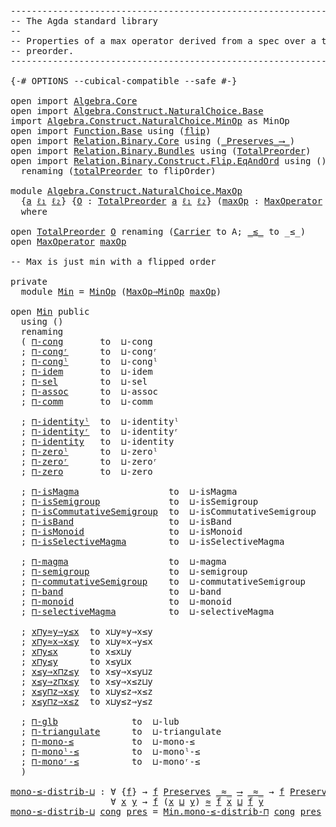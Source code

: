 <pre class="Agda"><a id="1" class="Comment">------------------------------------------------------------------------</a>
<a id="74" class="Comment">-- The Agda standard library</a>
<a id="103" class="Comment">--</a>
<a id="106" class="Comment">-- Properties of a max operator derived from a spec over a total</a>
<a id="171" class="Comment">-- preorder.</a>
<a id="184" class="Comment">------------------------------------------------------------------------</a>

<a id="258" class="Symbol">{-#</a> <a id="262" class="Keyword">OPTIONS</a> <a id="270" class="Pragma">--cubical-compatible</a> <a id="291" class="Pragma">--safe</a> <a id="298" class="Symbol">#-}</a>

<a id="303" class="Keyword">open</a> <a id="308" class="Keyword">import</a> <a id="315" href="Algebra.Core.html" class="Module">Algebra.Core</a>
<a id="328" class="Keyword">open</a> <a id="333" class="Keyword">import</a> <a id="340" href="Algebra.Construct.NaturalChoice.Base.html" class="Module">Algebra.Construct.NaturalChoice.Base</a>
<a id="377" class="Keyword">import</a> <a id="384" href="Algebra.Construct.NaturalChoice.MinOp.html" class="Module">Algebra.Construct.NaturalChoice.MinOp</a> <a id="422" class="Symbol">as</a> <a id="425" class="Module">MinOp</a>
<a id="431" class="Keyword">open</a> <a id="436" class="Keyword">import</a> <a id="443" href="Function.Base.html" class="Module">Function.Base</a> <a id="457" class="Keyword">using</a> <a id="463" class="Symbol">(</a><a id="464" href="Function.Base.html#1638" class="Function">flip</a><a id="468" class="Symbol">)</a>
<a id="470" class="Keyword">open</a> <a id="475" class="Keyword">import</a> <a id="482" href="Relation.Binary.Core.html" class="Module">Relation.Binary.Core</a> <a id="503" class="Keyword">using</a> <a id="509" class="Symbol">(</a><a id="510" href="Relation.Binary.Core.html#1577" class="Function Operator">_Preserves_⟶_</a><a id="523" class="Symbol">)</a>
<a id="525" class="Keyword">open</a> <a id="530" class="Keyword">import</a> <a id="537" href="Relation.Binary.Bundles.html" class="Module">Relation.Binary.Bundles</a> <a id="561" class="Keyword">using</a> <a id="567" class="Symbol">(</a><a id="568" href="Relation.Binary.Bundles.html#2857" class="Record">TotalPreorder</a><a id="581" class="Symbol">)</a>
<a id="583" class="Keyword">open</a> <a id="588" class="Keyword">import</a> <a id="595" href="Relation.Binary.Construct.Flip.EqAndOrd.html" class="Module">Relation.Binary.Construct.Flip.EqAndOrd</a> <a id="635" class="Keyword">using</a> <a id="641" class="Symbol">()</a>
  <a id="646" class="Keyword">renaming</a> <a id="655" class="Symbol">(</a><a id="656" href="Relation.Binary.Construct.Flip.EqAndOrd.html#5603" class="Function">totalPreorder</a> <a id="670" class="Symbol">to</a> <a id="673" class="Function">flipOrder</a><a id="682" class="Symbol">)</a>

<a id="685" class="Keyword">module</a> <a id="692" href="Algebra.Construct.NaturalChoice.MaxOp.html" class="Module">Algebra.Construct.NaturalChoice.MaxOp</a>
  <a id="732" class="Symbol">{</a><a id="733" href="Algebra.Construct.NaturalChoice.MaxOp.html#733" class="Bound">a</a> <a id="735" href="Algebra.Construct.NaturalChoice.MaxOp.html#735" class="Bound">ℓ₁</a> <a id="738" href="Algebra.Construct.NaturalChoice.MaxOp.html#738" class="Bound">ℓ₂</a><a id="740" class="Symbol">}</a> <a id="742" class="Symbol">{</a><a id="743" href="Algebra.Construct.NaturalChoice.MaxOp.html#743" class="Bound">O</a> <a id="745" class="Symbol">:</a> <a id="747" href="Relation.Binary.Bundles.html#2857" class="Record">TotalPreorder</a> <a id="761" href="Algebra.Construct.NaturalChoice.MaxOp.html#733" class="Bound">a</a> <a id="763" href="Algebra.Construct.NaturalChoice.MaxOp.html#735" class="Bound">ℓ₁</a> <a id="766" href="Algebra.Construct.NaturalChoice.MaxOp.html#738" class="Bound">ℓ₂</a><a id="768" class="Symbol">}</a> <a id="770" class="Symbol">(</a><a id="771" href="Algebra.Construct.NaturalChoice.MaxOp.html#771" class="Bound">maxOp</a> <a id="777" class="Symbol">:</a> <a id="779" href="Algebra.Construct.NaturalChoice.Base.html#1191" class="Record">MaxOperator</a> <a id="791" href="Algebra.Construct.NaturalChoice.MaxOp.html#743" class="Bound">O</a><a id="792" class="Symbol">)</a>
  <a id="796" class="Keyword">where</a>

<a id="803" class="Keyword">open</a> <a id="808" href="Relation.Binary.Bundles.html#2857" class="Module">TotalPreorder</a> <a id="822" href="Algebra.Construct.NaturalChoice.MaxOp.html#743" class="Bound">O</a> <a id="824" class="Keyword">renaming</a> <a id="833" class="Symbol">(</a><a id="834" href="Relation.Binary.Bundles.html#2941" class="Field">Carrier</a> <a id="842" class="Symbol">to</a> <a id="845" class="Field">A</a><a id="846" class="Symbol">;</a> <a id="848" href="Relation.Binary.Bundles.html#3035" class="Field Operator">_≲_</a> <a id="852" class="Symbol">to</a> <a id="855" class="Field Operator">_≤_</a><a id="858" class="Symbol">)</a>
<a id="860" class="Keyword">open</a> <a id="865" href="Algebra.Construct.NaturalChoice.Base.html#1191" class="Module">MaxOperator</a> <a id="877" href="Algebra.Construct.NaturalChoice.MaxOp.html#771" class="Bound">maxOp</a>

<a id="884" class="Comment">-- Max is just min with a flipped order</a>

<a id="925" class="Keyword">private</a>
  <a id="935" class="Keyword">module</a> <a id="Min"></a><a id="942" href="Algebra.Construct.NaturalChoice.MaxOp.html#942" class="Module">Min</a> <a id="946" class="Symbol">=</a> <a id="948" href="Algebra.Construct.NaturalChoice.MinOp.html" class="Module">MinOp</a> <a id="954" class="Symbol">(</a><a id="955" href="Algebra.Construct.NaturalChoice.Base.html#1660" class="Function">MaxOp⇒MinOp</a> <a id="967" href="Algebra.Construct.NaturalChoice.MaxOp.html#771" class="Bound">maxOp</a><a id="972" class="Symbol">)</a>

<a id="975" class="Keyword">open</a> <a id="980" href="Algebra.Construct.NaturalChoice.MaxOp.html#942" class="Module">Min</a> <a id="984" class="Keyword">public</a>
  <a id="993" class="Keyword">using</a> <a id="999" class="Symbol">()</a>
  <a id="1004" class="Keyword">renaming</a>
  <a id="1015" class="Symbol">(</a> <a id="1017" href="Algebra.Construct.NaturalChoice.MinOp.html#2390" class="Function">⊓-cong</a>       <a id="1030" class="Symbol">to</a>  <a id="1034" class="Function">⊔-cong</a>
  <a id="1043" class="Symbol">;</a> <a id="1045" href="Algebra.Construct.NaturalChoice.MinOp.html#2213" class="Function">⊓-congʳ</a>      <a id="1058" class="Symbol">to</a>  <a id="1062" class="Function">⊔-congʳ</a>
  <a id="1072" class="Symbol">;</a> <a id="1074" href="Algebra.Construct.NaturalChoice.MinOp.html#1890" class="Function">⊓-congˡ</a>      <a id="1087" class="Symbol">to</a>  <a id="1091" class="Function">⊔-congˡ</a>
  <a id="1101" class="Symbol">;</a> <a id="1103" href="Algebra.Construct.NaturalChoice.MinOp.html#3138" class="Function">⊓-idem</a>       <a id="1116" class="Symbol">to</a>  <a id="1120" class="Function">⊔-idem</a>
  <a id="1129" class="Symbol">;</a> <a id="1131" href="Algebra.Construct.NaturalChoice.MinOp.html#3195" class="Function">⊓-sel</a>        <a id="1144" class="Symbol">to</a>  <a id="1148" class="Function">⊔-sel</a>
  <a id="1156" class="Symbol">;</a> <a id="1158" href="Algebra.Construct.NaturalChoice.MinOp.html#2503" class="Function">⊓-assoc</a>      <a id="1171" class="Symbol">to</a>  <a id="1175" class="Function">⊔-assoc</a>
  <a id="1185" class="Symbol">;</a> <a id="1187" href="Algebra.Construct.NaturalChoice.MinOp.html#1704" class="Function">⊓-comm</a>       <a id="1200" class="Symbol">to</a>  <a id="1204" class="Function">⊔-comm</a>

  <a id="1214" class="Symbol">;</a> <a id="1216" href="Algebra.Construct.NaturalChoice.MinOp.html#3270" class="Function">⊓-identityˡ</a>  <a id="1229" class="Symbol">to</a>  <a id="1233" class="Function">⊔-identityˡ</a>
  <a id="1247" class="Symbol">;</a> <a id="1249" href="Algebra.Construct.NaturalChoice.MinOp.html#3362" class="Function">⊓-identityʳ</a>  <a id="1262" class="Symbol">to</a>  <a id="1266" class="Function">⊔-identityʳ</a>
  <a id="1280" class="Symbol">;</a> <a id="1282" href="Algebra.Construct.NaturalChoice.MinOp.html#3455" class="Function">⊓-identity</a>   <a id="1295" class="Symbol">to</a>  <a id="1299" class="Function">⊔-identity</a>
  <a id="1312" class="Symbol">;</a> <a id="1314" href="Algebra.Construct.NaturalChoice.MinOp.html#3559" class="Function">⊓-zeroˡ</a>      <a id="1327" class="Symbol">to</a>  <a id="1331" class="Function">⊔-zeroˡ</a>
  <a id="1341" class="Symbol">;</a> <a id="1343" href="Algebra.Construct.NaturalChoice.MinOp.html#3639" class="Function">⊓-zeroʳ</a>      <a id="1356" class="Symbol">to</a>  <a id="1360" class="Function">⊔-zeroʳ</a>
  <a id="1370" class="Symbol">;</a> <a id="1372" href="Algebra.Construct.NaturalChoice.MinOp.html#3720" class="Function">⊓-zero</a>       <a id="1385" class="Symbol">to</a>  <a id="1389" class="Function">⊔-zero</a>

  <a id="1399" class="Symbol">;</a> <a id="1401" href="Algebra.Construct.NaturalChoice.MinOp.html#3892" class="Function">⊓-isMagma</a>                 <a id="1427" class="Symbol">to</a>  <a id="1431" class="Function">⊔-isMagma</a>
  <a id="1443" class="Symbol">;</a> <a id="1445" href="Algebra.Construct.NaturalChoice.MinOp.html#4001" class="Function">⊓-isSemigroup</a>             <a id="1471" class="Symbol">to</a>  <a id="1475" class="Function">⊔-isSemigroup</a>
  <a id="1491" class="Symbol">;</a> <a id="1493" href="Algebra.Construct.NaturalChoice.MinOp.html#4209" class="Function">⊓-isCommutativeSemigroup</a>  <a id="1519" class="Symbol">to</a>  <a id="1523" class="Function">⊔-isCommutativeSemigroup</a>
  <a id="1550" class="Symbol">;</a> <a id="1552" href="Algebra.Construct.NaturalChoice.MinOp.html#4107" class="Function">⊓-isBand</a>                  <a id="1578" class="Symbol">to</a>  <a id="1582" class="Function">⊔-isBand</a>
  <a id="1593" class="Symbol">;</a> <a id="1595" href="Algebra.Construct.NaturalChoice.MinOp.html#4478" class="Function">⊓-isMonoid</a>                <a id="1621" class="Symbol">to</a>  <a id="1625" class="Function">⊔-isMonoid</a>
  <a id="1638" class="Symbol">;</a> <a id="1640" href="Algebra.Construct.NaturalChoice.MinOp.html#4359" class="Function">⊓-isSelectiveMagma</a>        <a id="1666" class="Symbol">to</a>  <a id="1670" class="Function">⊔-isSelectiveMagma</a>

  <a id="1692" class="Symbol">;</a> <a id="1694" href="Algebra.Construct.NaturalChoice.MinOp.html#4871" class="Function">⊓-magma</a>                   <a id="1720" class="Symbol">to</a>  <a id="1724" class="Function">⊔-magma</a>
  <a id="1734" class="Symbol">;</a> <a id="1736" href="Algebra.Construct.NaturalChoice.MinOp.html#4937" class="Function">⊓-semigroup</a>               <a id="1762" class="Symbol">to</a>  <a id="1766" class="Function">⊔-semigroup</a>
  <a id="1780" class="Symbol">;</a> <a id="1782" href="Algebra.Construct.NaturalChoice.MinOp.html#5084" class="Function">⊓-commutativeSemigroup</a>    <a id="1808" class="Symbol">to</a>  <a id="1812" class="Function">⊔-commutativeSemigroup</a>
  <a id="1837" class="Symbol">;</a> <a id="1839" href="Algebra.Construct.NaturalChoice.MinOp.html#5023" class="Function">⊓-band</a>                    <a id="1865" class="Symbol">to</a>  <a id="1869" class="Function">⊔-band</a>
  <a id="1878" class="Symbol">;</a> <a id="1880" href="Algebra.Construct.NaturalChoice.MinOp.html#5336" class="Function">⊓-monoid</a>                  <a id="1906" class="Symbol">to</a>  <a id="1910" class="Function">⊔-monoid</a>
  <a id="1921" class="Symbol">;</a> <a id="1923" href="Algebra.Construct.NaturalChoice.MinOp.html#5225" class="Function">⊓-selectiveMagma</a>          <a id="1949" class="Symbol">to</a>  <a id="1953" class="Function">⊔-selectiveMagma</a>

  <a id="1973" class="Symbol">;</a> <a id="1975" href="Algebra.Construct.NaturalChoice.MinOp.html#5704" class="Function">x⊓y≈y⇒y≤x</a>  <a id="1986" class="Symbol">to</a> <a id="1989" class="Function">x⊔y≈y⇒x≤y</a>
  <a id="2001" class="Symbol">;</a> <a id="2003" href="Algebra.Construct.NaturalChoice.MinOp.html#5534" class="Function">x⊓y≈x⇒x≤y</a>  <a id="2014" class="Symbol">to</a> <a id="2017" class="Function">x⊔y≈x⇒y≤x</a>
  <a id="2029" class="Symbol">;</a> <a id="2031" href="Algebra.Construct.NaturalChoice.MinOp.html#1304" class="Function">x⊓y≤x</a>      <a id="2042" class="Symbol">to</a> <a id="2045" class="Function">x≤x⊔y</a>
  <a id="2053" class="Symbol">;</a> <a id="2055" href="Algebra.Construct.NaturalChoice.MinOp.html#1455" class="Function">x⊓y≤y</a>      <a id="2066" class="Symbol">to</a> <a id="2069" class="Function">x≤y⊔x</a>
  <a id="2077" class="Symbol">;</a> <a id="2079" href="Algebra.Construct.NaturalChoice.MinOp.html#6279" class="Function">x≤y⇒x⊓z≤y</a>  <a id="2090" class="Symbol">to</a> <a id="2093" class="Function">x≤y⇒x≤y⊔z</a>
  <a id="2105" class="Symbol">;</a> <a id="2107" href="Algebra.Construct.NaturalChoice.MinOp.html#6362" class="Function">x≤y⇒z⊓x≤y</a>  <a id="2118" class="Symbol">to</a> <a id="2121" class="Function">x≤y⇒x≤z⊔y</a>
  <a id="2133" class="Symbol">;</a> <a id="2135" href="Algebra.Construct.NaturalChoice.MinOp.html#6445" class="Function">x≤y⊓z⇒x≤y</a>  <a id="2146" class="Symbol">to</a> <a id="2149" class="Function">x⊔y≤z⇒x≤z</a>
  <a id="2161" class="Symbol">;</a> <a id="2163" href="Algebra.Construct.NaturalChoice.MinOp.html#6534" class="Function">x≤y⊓z⇒x≤z</a>  <a id="2174" class="Symbol">to</a> <a id="2177" class="Function">x⊔y≤z⇒y≤z</a>

  <a id="2190" class="Symbol">;</a> <a id="2192" href="Algebra.Construct.NaturalChoice.MinOp.html#7026" class="Function">⊓-glb</a>              <a id="2211" class="Symbol">to</a>  <a id="2215" class="Function">⊔-lub</a>
  <a id="2223" class="Symbol">;</a> <a id="2225" href="Algebra.Construct.NaturalChoice.MinOp.html#7133" class="Function">⊓-triangulate</a>      <a id="2244" class="Symbol">to</a>  <a id="2248" class="Function">⊔-triangulate</a>
  <a id="2264" class="Symbol">;</a> <a id="2266" href="Algebra.Construct.NaturalChoice.MinOp.html#6623" class="Function">⊓-mono-≤</a>           <a id="2285" class="Symbol">to</a>  <a id="2289" class="Function">⊔-mono-≤</a>
  <a id="2300" class="Symbol">;</a> <a id="2302" href="Algebra.Construct.NaturalChoice.MinOp.html#6850" class="Function">⊓-monoˡ-≤</a>          <a id="2321" class="Symbol">to</a>  <a id="2325" class="Function">⊔-monoˡ-≤</a>
  <a id="2337" class="Symbol">;</a> <a id="2339" href="Algebra.Construct.NaturalChoice.MinOp.html#6938" class="Function">⊓-monoʳ-≤</a>          <a id="2358" class="Symbol">to</a>  <a id="2362" class="Function">⊔-monoʳ-≤</a>
  <a id="2374" class="Symbol">)</a>

<a id="mono-≤-distrib-⊔"></a><a id="2377" href="Algebra.Construct.NaturalChoice.MaxOp.html#2377" class="Function">mono-≤-distrib-⊔</a> <a id="2394" class="Symbol">:</a> <a id="2396" class="Symbol">∀</a> <a id="2398" class="Symbol">{</a><a id="2399" href="Algebra.Construct.NaturalChoice.MaxOp.html#2399" class="Bound">f</a><a id="2400" class="Symbol">}</a> <a id="2402" class="Symbol">→</a> <a id="2404" href="Algebra.Construct.NaturalChoice.MaxOp.html#2399" class="Bound">f</a> <a id="2406" href="Relation.Binary.Core.html#1577" class="Function Operator">Preserves</a> <a id="2416" href="Relation.Binary.Bundles.html#2969" class="Function Operator">_≈_</a> <a id="2420" href="Relation.Binary.Core.html#1577" class="Function Operator">⟶</a> <a id="2422" href="Relation.Binary.Bundles.html#2969" class="Function Operator">_≈_</a> <a id="2426" class="Symbol">→</a> <a id="2428" href="Algebra.Construct.NaturalChoice.MaxOp.html#2399" class="Bound">f</a> <a id="2430" href="Relation.Binary.Core.html#1577" class="Function Operator">Preserves</a> <a id="2440" href="Algebra.Construct.NaturalChoice.MaxOp.html#855" class="Function Operator">_≤_</a> <a id="2444" href="Relation.Binary.Core.html#1577" class="Function Operator">⟶</a> <a id="2446" href="Algebra.Construct.NaturalChoice.MaxOp.html#855" class="Function Operator">_≤_</a> <a id="2450" class="Symbol">→</a>
                   <a id="2471" class="Symbol">∀</a> <a id="2473" href="Algebra.Construct.NaturalChoice.MaxOp.html#2473" class="Bound">x</a> <a id="2475" href="Algebra.Construct.NaturalChoice.MaxOp.html#2475" class="Bound">y</a> <a id="2477" class="Symbol">→</a> <a id="2479" href="Algebra.Construct.NaturalChoice.MaxOp.html#2399" class="Bound">f</a> <a id="2481" class="Symbol">(</a><a id="2482" href="Algebra.Construct.NaturalChoice.MaxOp.html#2473" class="Bound">x</a> <a id="2484" href="Algebra.Construct.NaturalChoice.Base.html#1266" class="Field Operator">⊔</a> <a id="2486" href="Algebra.Construct.NaturalChoice.MaxOp.html#2475" class="Bound">y</a><a id="2487" class="Symbol">)</a> <a id="2489" href="Relation.Binary.Bundles.html#2969" class="Function Operator">≈</a> <a id="2491" href="Algebra.Construct.NaturalChoice.MaxOp.html#2399" class="Bound">f</a> <a id="2493" href="Algebra.Construct.NaturalChoice.MaxOp.html#2473" class="Bound">x</a> <a id="2495" href="Algebra.Construct.NaturalChoice.Base.html#1266" class="Field Operator">⊔</a> <a id="2497" href="Algebra.Construct.NaturalChoice.MaxOp.html#2399" class="Bound">f</a> <a id="2499" href="Algebra.Construct.NaturalChoice.MaxOp.html#2475" class="Bound">y</a>
<a id="2501" href="Algebra.Construct.NaturalChoice.MaxOp.html#2377" class="Function">mono-≤-distrib-⊔</a> <a id="2518" href="Algebra.Construct.NaturalChoice.MaxOp.html#2518" class="Bound">cong</a> <a id="2523" href="Algebra.Construct.NaturalChoice.MaxOp.html#2523" class="Bound">pres</a> <a id="2528" class="Symbol">=</a> <a id="2530" href="Algebra.Construct.NaturalChoice.MinOp.html#5854" class="Function">Min.mono-≤-distrib-⊓</a> <a id="2551" href="Algebra.Construct.NaturalChoice.MaxOp.html#2518" class="Bound">cong</a> <a id="2556" href="Algebra.Construct.NaturalChoice.MaxOp.html#2523" class="Bound">pres</a>
</pre>